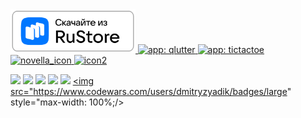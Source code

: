<a href="https://apps.rustore.ru/app/ru.ziidik.qlutter">
     <img alt="app: qlutter" src="https://github.com/vachtung-gigabidze/vachtung-gigabidze/blob/main/ruStore.png" target="_blank" width="200" /> 
  </a>
<a href="https://qlutter.ziidik.ru">
<!--     ![qlutter](https://github.com/user-attachments/assets/c3235302-7520-44bf-bc23-a58317b5a0eb) -->
    <img alt="app: qlutter" src="https://github.com/user-attachments/assets/c3235302-7520-44bf-bc23-a58317b5a0eb" target="_blank" width="75"/>
</a>
<a href="https://tictactoe.ziidik.ru">
     <img alt="app: tictactoe" src="https://github.com/user-attachments/assets/faca6c14-e0ea-4b12-82d5-5614978af7a5" target="_blank" width="75"/>
</a>
<a href="https://lesyalys.github.io/novella.io/">
    <img width="75" alt="novella_icon" src="https://github.com/user-attachments/assets/e6cf961f-f898-4fe6-89c4-2b2db9fa822a" />    
</a>
<a href="https://vachtung-gigabidze.github.io/novella_mobile_editor_web/">
    <img width="75" alt="icon2" src="https://github.com/user-attachments/assets/ebfeeb7c-9b19-4feb-ac9b-f15a99440181" />

</a>

     



![](http://github-profile-summary-cards.vercel.app/api/cards/profile-details?username=vachtung-gigabidze&theme=prussian)
![](http://github-profile-summary-cards.vercel.app/api/cards/repos-per-language?username=vachtung-gigabidze&theme=prussian)
![](http://github-profile-summary-cards.vercel.app/api/cards/most-commit-language?username=vachtung-gigabidze&theme=prussian)
![](http://github-profile-summary-cards.vercel.app/api/cards/stats?username=vachtung-gigabidze&theme=prussian)
![](http://github-profile-summary-cards.vercel.app/api/cards/productive-time?username=vachtung-gigabidze&theme=prussian&utcOffset=5)
<a href="https://www.codewars.com/users/dmitryzyadik">
    <img src="https://www.codewars.com/users/dmitryzyadik/badges/large" style="max-width: 100%;/>
</a>
<!--
**vachtung-gigabidze/vachtung-gigabidze** is a ✨ _special_ ✨ repository because its `README.md` (this file) appears on your GitHub profile.

Here are some ideas to get you started:

- 🔭 I’m currently working on ...
- 🌱 I’m currently learning ...
- 👯 I’m looking to collaborate on ...
- 🤔 I’m looking for help with ...
- 💬 Ask me about ...
- 📫 How to reach me: ...
- 😄 Pronouns: ...
- ⚡ Fun fact: ...
-->
